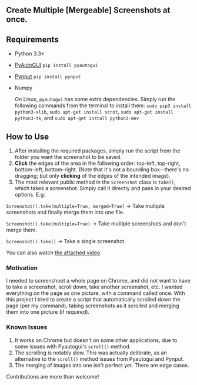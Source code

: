 ## Create Multiple [Mergeable] Screenshots at once.

## Requirements
  - Python 3.3+
  - [PyAutoGUI](https://pyautogui.readthedocs.io/en/latest/index.html)    ```pip install pyautogui```
  - [Pynput](https://pynput.readthedocs.io/en/latest/#)     ```pip install pynput```
  - Numpy
  
    On Linux, ```pyautogui``` has some extra dependencies. Simply run the following commands from the terminal to install them:
    ```sudo pip3 install python3-xlib```, 
    ```sudo apt-get install scrot```, 
    ```sudo apt-get install python3-tk```, and 
    ```sudo apt-get install python3-dev``` 
  
## How to Use
  1. After installing the required packages, simply run the script from the folder you want the screenshot to be saved.
  2. **Click** the edges of the area in the following order: top-left, top-right, bottom-left, bottom-right. (Note that it's not a bounding box--there's no dragging; but only **clicking** of the edges of the intended image).
  3. The most relevant public method in the ```Screenshot``` class is ```take()```, which takes a screenshot.
  Simply call it directly and pass in your desired options. E.g:
  
  ```Screenshot().take(multiple=True, merged=True)``` -> Take multiple screenshots and finally merge them into one file.
  
  ```Screenshot().take(multiple=True)``` -> Take multiple screenshots and don't merge them.
  
  ```Screenshot().take()``` -> Take a single screenshot.

  You can also watch [the attached video](usage.mp4)
  
### Motivation
I needed to screenshoot a whole page on Chrome, and did not want to have to take a screenshot, scroll down, take another screenshot, etc. I wanted everything on the page as one picture, with a command called once. With this project I tried to create a script that automatically scrolled down the page (per my command), taking screenshots as it scrolled and merging them into one picture (if required). 

### Known Issues
1. It works on Chrome but doesn't on some other applications, due to some issues with Pyautogui's ```scroll()``` method.
2. The scrolling is notably slow. This was actually delibrate, as an alternative to the ```scroll()``` method issues from Pyautogui and Pynput.
3. The merging of images into one isn't perfect yet. There are edge cases.

Contributions are more than welcome!


